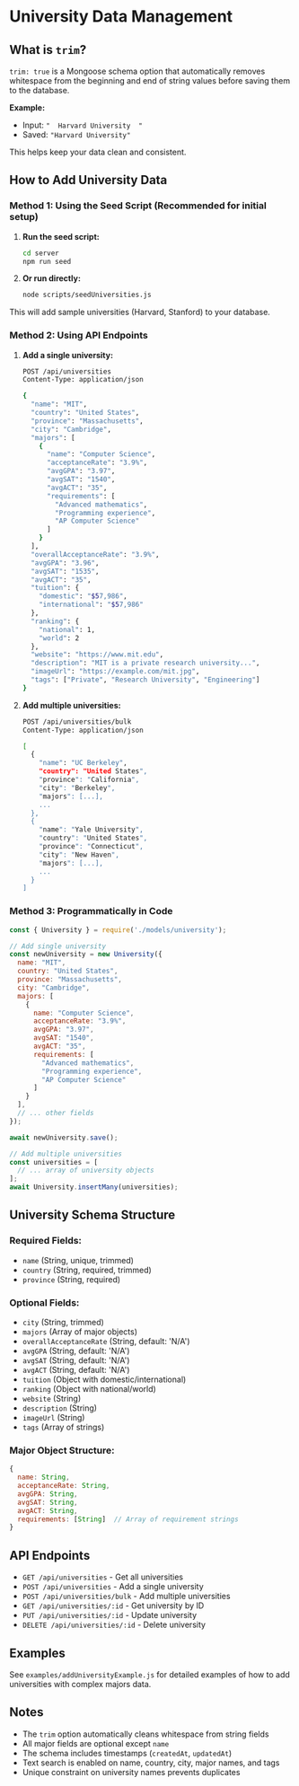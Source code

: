 # University Data Management

## What is `trim`?

`trim: true` is a Mongoose schema option that automatically removes whitespace from the beginning and end of string values before saving them to the database.

**Example:**
- Input: `"  Harvard University  "` 
- Saved: `"Harvard University"`

This helps keep your data clean and consistent.

## How to Add University Data

### Method 1: Using the Seed Script (Recommended for initial setup)

1. **Run the seed script:**
   ```bash
   cd server
   npm run seed
   ```

2. **Or run directly:**
   ```bash
   node scripts/seedUniversities.js
   ```

This will add sample universities (Harvard, Stanford) to your database.

### Method 2: Using API Endpoints

1. **Add a single university:**
   ```bash
   POST /api/universities
   Content-Type: application/json
   
   {
     "name": "MIT",
     "country": "United States",
     "province": "Massachusetts",
     "city": "Cambridge",
     "majors": [
       {
         "name": "Computer Science",
         "acceptanceRate": "3.9%",
         "avgGPA": "3.97",
         "avgSAT": "1540",
         "avgACT": "35",
         "requirements": [
           "Advanced mathematics",
           "Programming experience",
           "AP Computer Science"
         ]
       }
     ],
     "overallAcceptanceRate": "3.9%",
     "avgGPA": "3.96",
     "avgSAT": "1535",
     "avgACT": "35",
     "tuition": {
       "domestic": "$57,986",
       "international": "$57,986"
     },
     "ranking": {
       "national": 1,
       "world": 2
     },
     "website": "https://www.mit.edu",
     "description": "MIT is a private research university...",
     "imageUrl": "https://example.com/mit.jpg",
     "tags": ["Private", "Research University", "Engineering"]
   }
   ```

2. **Add multiple universities:**
   ```bash
   POST /api/universities/bulk
   Content-Type: application/json
   
   [
     {
       "name": "UC Berkeley",
       "country": "United States",
       "province": "California",
       "city": "Berkeley",
       "majors": [...],
       ...
     },
     {
       "name": "Yale University",
       "country": "United States",
       "province": "Connecticut",
       "city": "New Haven",
       "majors": [...],
       ...
     }
   ]
   ```

### Method 3: Programmatically in Code

```javascript
const { University } = require('./models/university');

// Add single university
const newUniversity = new University({
  name: "MIT",
  country: "United States",
  province: "Massachusetts",
  city: "Cambridge",
  majors: [
    {
      name: "Computer Science",
      acceptanceRate: "3.9%",
      avgGPA: "3.97",
      avgSAT: "1540",
      avgACT: "35",
      requirements: [
        "Advanced mathematics",
        "Programming experience",
        "AP Computer Science"
      ]
    }
  ],
  // ... other fields
});

await newUniversity.save();

// Add multiple universities
const universities = [
  // ... array of university objects
];
await University.insertMany(universities);
```

## University Schema Structure

### Required Fields:
- `name` (String, unique, trimmed)
- `country` (String, required, trimmed)
- `province` (String, required)

### Optional Fields:
- `city` (String, trimmed)
- `majors` (Array of major objects)
- `overallAcceptanceRate` (String, default: 'N/A')
- `avgGPA` (String, default: 'N/A')
- `avgSAT` (String, default: 'N/A')
- `avgACT` (String, default: 'N/A')
- `tuition` (Object with domestic/international)
- `ranking` (Object with national/world)
- `website` (String)
- `description` (String)
- `imageUrl` (String)
- `tags` (Array of strings)

### Major Object Structure:
```javascript
{
  name: String,
  acceptanceRate: String,
  avgGPA: String,
  avgSAT: String,
  avgACT: String,
  requirements: [String]  // Array of requirement strings
}
```

## API Endpoints

- `GET /api/universities` - Get all universities
- `POST /api/universities` - Add a single university
- `POST /api/universities/bulk` - Add multiple universities
- `GET /api/universities/:id` - Get university by ID
- `PUT /api/universities/:id` - Update university
- `DELETE /api/universities/:id` - Delete university

## Examples

See `examples/addUniversityExample.js` for detailed examples of how to add universities with complex majors data.

## Notes

- The `trim` option automatically cleans whitespace from string fields
- All major fields are optional except `name`
- The schema includes timestamps (`createdAt`, `updatedAt`)
- Text search is enabled on name, country, city, major names, and tags
- Unique constraint on university names prevents duplicates


